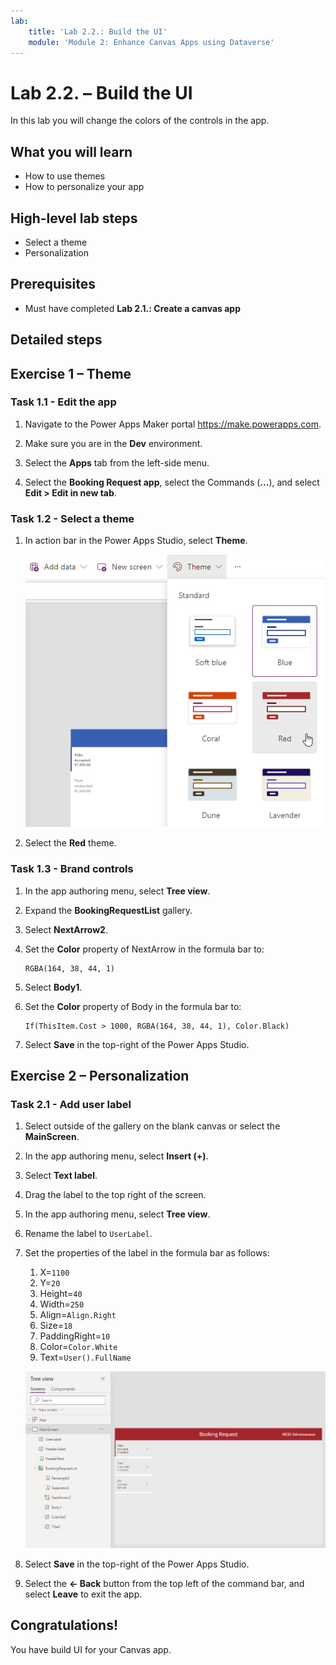```yaml
---
lab:
    title: 'Lab 2.2.: Build the UI'
    module: 'Module 2: Enhance Canvas Apps using Dataverse'
---
```


# Lab 2.2. – Build the UI

In this lab you will change the colors of the controls in the app.

## What you will learn

- How to use themes
- How to personalize your app

## High-level lab steps

- Select a theme
- Personalization
  
## Prerequisites

- Must have completed **Lab 2.1.: Create a canvas app**

## Detailed steps

## Exercise 1 – Theme

### Task 1.1 - Edit the app

1. Navigate to the Power Apps Maker portal <https://make.powerapps.com>.

1. Make sure you are in the **Dev** environment.

1. Select the **Apps** tab from the left-side menu.

1. Select the **Booking Request app**, select the Commands (**...**), and select **Edit > Edit in new tab**.

### Task 1.2 - Select a theme

1. In action bar in the Power Apps Studio, select **Theme**.

    ![Screenshot of select themes.](../Media/select-theme.png)

1. Select the **Red** theme.

### Task 1.3 - Brand controls

1. In the app authoring menu, select **Tree view**.

1. Expand the **BookingRequestList** gallery.

1. Select **NextArrow2**.

1. Set the **Color** property of NextArrow in the formula bar to:

    ```powerappsfl
    RGBA(164, 38, 44, 1)
    ```

1. Select **Body1**.

1. Set the **Color** property of Body in the formula bar to:

    ```powerappsfl
    If(ThisItem.Cost > 1000, RGBA(164, 38, 44, 1), Color.Black)
    ```

1. Select **Save** in the top-right of the Power Apps Studio.


## Exercise 2 – Personalization

### Task 2.1 - Add user label

1. Select outside of the gallery on the blank canvas or select the **MainScreen**.

1. In the app authoring menu, select **Insert (+)**.

1. Select **Text label**.

1. Drag the label to the top right of the screen.

1. In the app authoring menu, select **Tree view**.

1. Rename the label to `UserLabel`.

1. Set the properties of the label in the formula bar as follows:

   1. X=`1100`
   1. Y=`20`
   1. Height=`40`
   1. Width=`250`
   1. Align=`Align.Right`
   1. Size=`18`
   1. PaddingRight=`10`
   1. Color=`Color.White`
   1. Text=`User().FullName`

    ![Screenshot of the main screen with personalization.](../Media/main-screen-personalized.png)

1. Select **Save** in the top-right of the Power Apps Studio.

1. Select the **<- Back** button from the top left of the command bar, and select **Leave** to exit the app.

## Congratulations!

You have build UI for your Canvas app.
